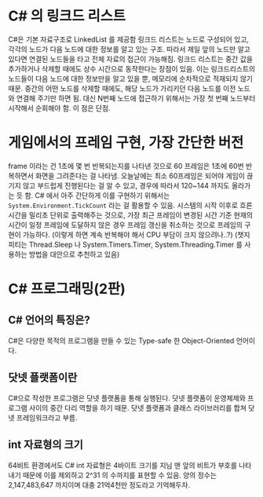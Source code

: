 # C# 의 링크드 리스트
C#은 기본 자료구조로 LinkedList 를 제공함
링크드 리스트는 노드로 구성되어 있고, 각각의 노드가 다음 노드에 대한 정보를 알고 있는 구조.
따라서 제일 앞의 노드만 알고 있다면 연결된 노드들을 타고 전체 자료의 접근이 가능해짐.
링크드 리스트는 중간 값을 추가하거나 삭제할 때에도 상수 시간으로 동작한다는 장점이 있음.
이는 링크드리스트의 노드들이 다음 노드에 대한 정보만을 알고 있을 뿐, 메모리에 순차적으로 적재되지 않기 때문.
중간의 어떤 노드를 삭제할 때에도, 해당 노드가 가리키던 다음 노드를 이전 노드와 연결해 주기만 하면 됨.
대신 N번째 노드에 접근하기 위해서는 가장 첫 번째 노드부터 시작해서 순회해야 함. 이 점은 단점.

# 게임에서의 프레임 구현, 가장 간단한 버전
frame 이라는 건 1초에 몇 번 반복되는지를 나타낸 것으로 60 프레임은 1초에 60번 반복하면서 화면을 그려준다는 걸 나타냄.
오늘날에는 최소 60프레임은 되어야 게임이 끊기지 않고 부드럽게 진행된다는 걸 알 수 있고, 경우에 따라서 120~144 까지도 올라가는 듯 함.
C# 에서 아주 간단하게 이를 구현하기 위해서는 `System.Environment.TickCount` 라는 걸 활용할 수 있음.
시스템의 시작 이후로 흐른 시간을 밀리초 단위로 출력해주는 것으로, 가장 최근 프레임이 변경된 시간 기준 현재의 시간이 일정 프레임에 도달하지 않은 경우 프레임 갱신을 취소하는 것으로 프레임의 구현이 가능하다.
(이렇게 하면 계속 반복해야 해서 CPU 부담이 크지 않으려나..?)
(챗지피티는 Thread.Sleep 나 System.Timers.Timer, System.Threading.Timer 를 사용하는 방법을 대안으로 추천하고 있음)

# C# 프로그래밍(2판)
## C# 언어의 특징은?
C#은 다양한 목적의 프로그램을 만들 수 있는 Type-safe 한 Object-Oriented 언어이다.

## 닷넷 플랫폼이란
C#으로 작성한 프로그램은 닷넷 플랫폼을 통해 실행된다. 닷넷 플랫폼이 운영체제와 프로그램 사이의 중간 다리 역할을 하기 때문. 닷넷 플랫폼과 클래스 라이브러리를 합쳐 닷넷 프레임워크라고 부름.

## int 자료형의 크기
64비트 환경에서도 C# int 자료형은 4바이트 크기를 지님
맨 앞의 비트가 부호를 나타내기 때문에 이를 제외하고 2^31 의 수까지를 표현할 수 있음.
양의 정수는 2,147,483,647 까지이며 대충 21억4천만 정도라고 기억해두자.

